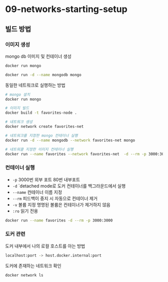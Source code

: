 # 09-networks-starting-setup

## 빌드 방법

### 이미지 생성

mongo db 이미지 및 컨테이너 생성

``` bash
docker run mongo

docker run -d --name mongodb mongo  
```

동일한 네트워크로 실행하는 방법

``` bash
# mongo 설치
docker run mongo

# 이미지 빌드
docker build -t favorites-node .

# 네트워크 생성
docker network create favorites-net

# 네트워크를 지정한 mongo 컨테이너 실행
docker run -d --name mongodb --network favorites-net mongo

# 네트워클 지정한 이미지 컨테이너 실행
docker run --name favorites --network favorites-net  -d --rm -p 3000:3000 favorites-node
```

### 컨테이너 실행

- `-p` 3000번 외부 포트 80번 내부포트
- `-d` `detached mode로 도커 컨테이너를 백그라운드에서 실행
- `--name` 컨테이너 이름 지정
- `--rm` 피드백이 중지 시 자동으로 컨테이너 제거
- `-v` 볼륨 지정 명명된 볼륨은 컨테이너가 제거하지 않음
- `:ro` 읽기 전용

``` bash
docker run --name favorites -d --rm -p 3000:3000
```

### 도커 관련

도커 내부에서 나의 로컬 호스트를 아는 방법

``` bash
localhost:port -> host.docker.internal:port
```

도커에 존재하는 네트워크 확인

``` bash
docker network ls
```
